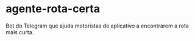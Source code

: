 # agente-rota-certa
Bot do Telegram que ajuda motoristas de aplicativo a encontrarem a rota mais curta.

